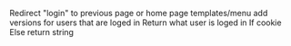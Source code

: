 Redirect "login" to previous page or home page
templates/menu add versions for users that are loged in
Return what user is loged in
If cookie
Else return string